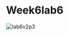# Week6lab6
![lab6v2p3](https://github.com/JosephAlleemWaldron/Week6lab6/assets/157649459/3d0bb537-5009-4e85-8145-4f788324e040)


